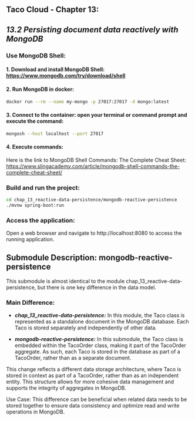 ## Taco Cloud - Chapter 13: 
## *13.2 Persisting document data reactively with MongoDB*

### Use MongoDB Shell:
#### 1. Download and install MongoDB Shell: https://www.mongodb.com/try/download/shell
#### 2. Run MongoDB in docker:
```bash
docker run --rm --name my-mongo -p 27017:27017 -d mongo:latest
```
#### 3. Connect to the container: open your terminal or command prompt and execute the command:
```bash
mongosh --host localhost --port 27017
```
#### 4. Execute commands:
Here is the link to MongoDB Shell Commands: The Complete Cheat Sheet:
https://www.slingacademy.com/article/mongodb-shell-commands-the-complete-cheat-sheet/

### Build and run the project:
```bash
cd chap_13_reactive-data-persistence/mongodb-reactive-persistence
./mvnw spring-boot:run
```

### Access the application:
Open a web browser and navigate to http://localhost:8080 to access the running application.

## Submodule Description: mongodb-reactive-persistence
This submodule is almost identical to the module chap_13_reactive-data-persistence, but there is one key difference in the data model.

### Main Difference:
* ***chap_13_reactive-data-persistence:*** 
In this module, the Taco class is represented as a standalone document in the MongoDB database.
Each Taco is stored separately and independently of other data.

* ***mongodb-reactive-persistence:***
In this submodule, the Taco class is embedded within the TacoOrder class, 
making it part of the TacoOrder aggregate. 
As such, each Taco is stored in the database as part of a TacoOrder, rather than as a separate document.

This change reflects a different data storage architecture, where Taco is stored in context as part of a TacoOrder,
rather than as an independent entity. 
This structure allows for more cohesive data management and supports the integrity of aggregates in MongoDB.

Use Case:
This difference can be beneficial when related data needs 
to be stored together to ensure data consistency and optimize read and write operations in MongoDB.

